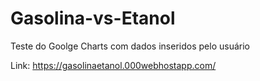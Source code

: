 # Gasolina-vs-Etanol
 Teste do Goolge Charts com dados inseridos pelo usuário

Link:
https://gasolinaetanol.000webhostapp.com/

